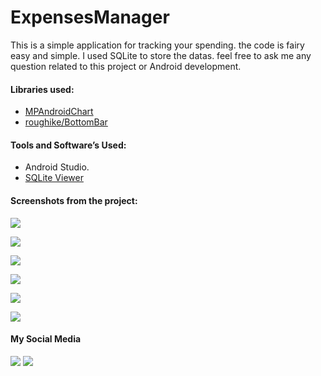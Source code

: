 # ExpensesManager

This is a simple application for tracking your spending. the code is fairy easy and simple. I used SQLite to store the datas.
feel free to ask me any question related to this project or Android development.

#### Libraries used: 
- [MPAndroidChart](https://github.com/PhilJay/MPAndroidChart)
- [roughike/BottomBar](https://github.com/roughike/BottomBar)

#### Tools and Software’s  Used:
- Android Studio.
- [SQLite Viewer](http://inloop.github.io/sqlite-viewer)

#### Screenshots from the project:
![](Images/Screenshot1.0.png?raw=true)

![](Images/Screenshot1.1.PNG?raw=true)

![](Images/Screenshot1.2.PNG?raw=true)

![](Images/Screenshot2.PNG?raw=true)

![](Images/Screenshot3.PNG?raw=true)

![](Images/Screenshot4.PNG?raw=true)

#### My Social Media
[![](Images/LinkedIn.png)](https://www.linkedin.com/in/salah-a-katranji-a5bb21b7/)
[![](Images/GitHub.png)](https://github.com/Salahka)
